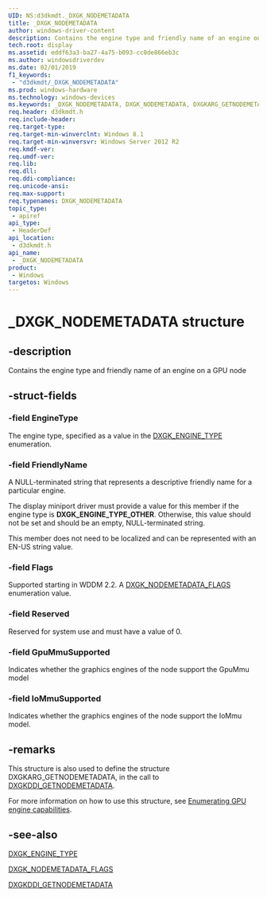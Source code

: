 ```yaml
---
UID: NS:d3dkmdt._DXGK_NODEMETADATA
title: _DXGK_NODEMETADATA
author: windows-driver-content
description: Contains the engine type and friendly name of an engine on a GPU node.
tech.root: display
ms.assetid: eddf63a3-ba27-4a75-b093-cc0de866eb3c
ms.author: windowsdriverdev
ms.date: 02/01/2019
f1_keywords:
 - "d3dkmdt/_DXGK_NODEMETADATA"
ms.prod: windows-hardware
ms.technology: windows-devices
ms.keywords: _DXGK_NODEMETADATA, DXGK_NODEMETADATA, DXGKARG_GETNODEMETADATA
req.header: d3dkmdt.h
req.include-header:
req.target-type:
req.target-min-winverclnt: Windows 8.1
req.target-min-winversvr: Windows Server 2012 R2
req.kmdf-ver:
req.umdf-ver:
req.lib:
req.dll:
req.ddi-compliance:
req.unicode-ansi:
req.max-support:
req.typenames: DXGK_NODEMETADATA
topic_type: 
 - apiref
api_type: 
 - HeaderDef
api_location: 
 - d3dkmdt.h
api_name: 
 - _DXGK_NODEMETADATA
product: 
 - Windows
targetos: Windows
---
```


# _DXGK_NODEMETADATA structure

## -description

Contains the engine type and friendly name of an engine on a GPU node

## -struct-fields

### -field EngineType

The engine type, specified as a value in the [DXGK_ENGINE_TYPE](ne-d3dkmdt-dxgk_engine_type.md) enumeration.

### -field FriendlyName

A NULL-terminated string that represents a descriptive friendly name for a particular engine.

The display miniport driver must provide a value for this member if the engine type is **DXGK_ENGINE_TYPE_OTHER**. Otherwise, this value should not be set and should be an empty, NULL-terminated string.

This member does not need to be localized and can be represented with an EN-US string value.

### -field Flags

Supported starting in WDDM 2.2. A [DXGK_NODEMETADATA_FLAGS](ns-d3dkmdt-_dxgk_nodemetadata_flags.md) enumeration value.

### -field Reserved

Reserved for system use and must have a value of 0.

### -field GpuMmuSupported

Indicates whether the graphics engines of the node support the GpuMmu model

### -field IoMmuSupported
 
Indicates whether the graphics engines of the node support the IoMmu model.

## -remarks

This structure is also used to define the structure DXGKARG_GETNODEMETADATA, in the call to [DXGKDDI_GETNODEMETADATA](../d3dkmddi/nc-d3dkmddi-dxgkddi_getnodemetadata.md).

For more information on how to use this structure, see [Enumerating GPU engine capabilities](https://docs.microsoft.com/windows-hardware/drivers/display/enumerating-gpu-nodes).

## -see-also

[DXGK_ENGINE_TYPE](ne-d3dkmdt-dxgk_engine_type.md) 

[DXGK_NODEMETADATA_FLAGS](ns-d3dkmdt-_dxgk_nodemetadata_flags.md) 

[DXGKDDI_GETNODEMETADATA](../d3dkmddi/nc-d3dkmddi-dxgkddi_getnodemetadata.md)
